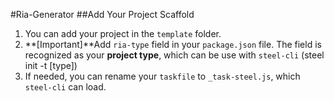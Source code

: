 #Ria-Generator
##Add Your Project Scaffold
1. You can add your project in the `template` folder.
2. **[Important]**Add `ria-type` field in your `package.json` file. The field is recognized as your **project type**, which can be use with `steel-cli` (steel init -t [type])
3. If needed, you can rename your `taskfile` to `_task-steel.js`, which `steel-cli` can load. 